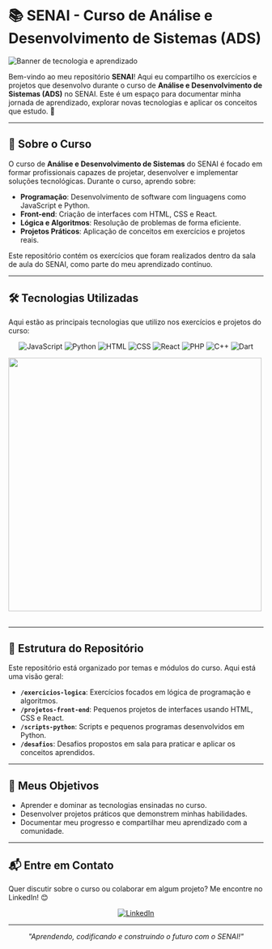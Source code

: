 # 📚 SENAI - Curso de Análise e Desenvolvimento de Sistemas (ADS)

![Banner de tecnologia e aprendizado](https://i.ibb.co/5vW2kYQ/tech-anime-banner.gif)

Bem-vindo ao meu repositório **SENAI**! Aqui eu compartilho os exercícios e projetos que desenvolvo durante o curso de **Análise e Desenvolvimento de Sistemas (ADS)** no SENAI. Este é um espaço para documentar minha jornada de aprendizado, explorar novas tecnologias e aplicar os conceitos que estudo. 🚀

---

## 🎯 Sobre o Curso

O curso de **Análise e Desenvolvimento de Sistemas** do SENAI é focado em formar profissionais capazes de projetar, desenvolver e implementar soluções tecnológicas. Durante o curso, aprendo sobre:

- **Programação**: Desenvolvimento de software com linguagens como JavaScript e Python.
- **Front-end**: Criação de interfaces com HTML, CSS e React.
- **Lógica e Algoritmos**: Resolução de problemas de forma eficiente.
- **Projetos Práticos**: Aplicação de conceitos em exercícios e projetos reais.

Este repositório contém os exercícios que foram realizados dentro da sala de aula do SENAI, como parte do meu aprendizado contínuo.

---

## 🛠️ Tecnologias Utilizadas

Aqui estão as principais tecnologias que utilizo nos exercícios e projetos do curso:

<p align="center">
  <img src="https://img.shields.io/badge/JavaScript-F7DF1E?style=for-the-badge&logo=javascript&logoColor=black" alt="JavaScript">
  <img src="https://img.shields.io/badge/Python-3776AB?style=for-the-badge&logo=python&logoColor=white" alt="Python">
  <img src="https://img.shields.io/badge/HTML5-E34F26?style=for-the-badge&logo=html5&logoColor=white" alt="HTML">
  <img src="https://img.shields.io/badge/CSS3-1572B6?style=for-the-badge&logo=css3&logoColor=white" alt="CSS">
  <img src="https://img.shields.io/badge/React-61DAFB?style=for-the-badge&logo=react&logoColor=black" alt="React">
  <img src="https://img.shields.io/badge/PHP-777BB4?style=for-the-badge&logo=php&logoColor=white" alt="PHP">
  <img src="https://img.shields.io/badge/C++-00599C?style=for-the-badge&logo=c%2B%2B&logoColor=white" alt="C++">
  <img src="https://img.shields.io/badge/Dart-0175C2?style=for-the-badge&logo=dart&logoColor=white" alt="Dart">
</p>

<img src="https://user-images.githubusercontent.com/74038190/225813708-98b745f2-7d22-48cf-9150-083f1b00d6c9.gif" width="500">
<br><br>

---

## 📂 Estrutura do Repositório

Este repositório está organizado por temas e módulos do curso. Aqui está uma visão geral:

- **`/exercicios-logica`**: Exercícios focados em lógica de programação e algoritmos.
- **`/projetos-front-end`**: Pequenos projetos de interfaces usando HTML, CSS e React.
- **`/scripts-python`**: Scripts e pequenos programas desenvolvidos em Python.
- **`/desafios`**: Desafios propostos em sala para praticar e aplicar os conceitos aprendidos.

---

## 🌟 Meus Objetivos

- Aprender e dominar as tecnologias ensinadas no curso.
- Desenvolver projetos práticos que demonstrem minhas habilidades.
- Documentar meu progresso e compartilhar meu aprendizado com a comunidade.

---

## 📬 Entre em Contato

Quer discutir sobre o curso ou colaborar em algum projeto? Me encontre no LinkedIn! 😊

<p align="center">
  <a href="https://www.linkedin.com/in/jonas-daniel-9904b63"><img src="https://img.shields.io/badge/LinkedIn-0077B5?style=for-the-badge&logo=linkedin&logoColor=white" alt="LinkedIn"></a>
</p>

---

<p align="center">
  <i>"Aprendendo, codificando e construindo o futuro com o SENAI!"</i>
</p>
